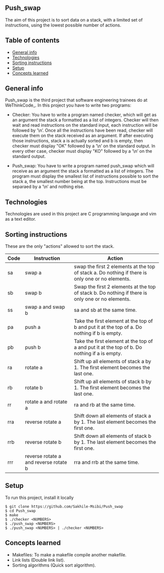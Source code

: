 ##  Push_swap

The aim of this project is to sort data on a stack, with a limited set of instructions, using the lowest possible number of actions.

## Table of contents
* [General info](#general-info)
* [Technologies](#technologies)
* [Sorting instructions](#sorting-instructions)
* [Setup](#setup)
* [Concepts learned](#concepts-learned)

## General info
Push_swap is the third project that software engineering trainees do at WeThinkCode_. In this project you have to write two programs:

* Checker:
You have to write a program named checker, which will get as an argument the
stack a formatted as a list of integers. Checker will then wait and read instructions on the standard input, each instruction
will be followed by ’\n’. Once all the instructions have been read, checker will
execute them on the stack received as an argument. If after executing those instructions, stack a is actually sorted and b is empty, then
checker must display "OK" followed by a ’\n’ on the standard output. In every
other case, checker must display "KO" followed by a ’\n’ on the standard output.

* Push_swap:
You have to write a program named push_swap which will receive as an argument
the stack a formatted as a list of integers. The program must display the smallest list of instructions possible to sort the stack
a, the smallest number being at the top. Instructions must be separaed by a ’\n’ and nothing else. 

## Technologies
Technologies are used in this project are C programming language and vim as a text editor.

## Sorting instructions

These are the only "actions" allowed to sort the stack.

| Code | Instruction | Action |
| --- | --- | --- |
| sa   | swap a     |  swap the first 2 elements at the top of stack a. Do nothing if there is only one or no elements.    |
| sb   | swap b     |  Swap the first 2 elements at the top of stack b. Do nothing if there is only one or no elements.    |
| ss   | swap a and swap b     | sa and sb at the same time.    |
| pa   | push a     | Take the first element at the top of b and put it at the top of a. Do nothing if b is empty.   |
| pb   | push b     | Take the first element at the top of a and put it at the top of b. Do nothing if a is empty.    |
| ra   | rotate a     | Shift up all elements of stack a by 1. The first element becomes the last one.    |
| rb   | rotate b     | Shift up all elements of stack b by 1. The first element becomes the last one.    |
| rr   | rotate a and rotate a     | ra and rb at the same time.    |
| rra   | reverse rotate a     | Shift down all elements of stack a by 1. The last element becomes the first one.    |
| rrb   | reverse rotate b     | Shift down all elements of stack b by 1. The last element becomes the first one.    |
| rrr   | reverse rotate a and reverse rotate b     |  rra and rrb at the same time.   |

## Setup
To run this project, install it locally
```
$ git clone https://github.com/Sakhile-Msibi/Push_swap
$ cd Push_swap
$ make
$ ./checker <NUMBERS>
$ ./push_swap <NUMBERS>
$ ./push_swap <NUMBERS> | ./checker <NUMBERS>
```

## Concepts learned
* Makefiles: To make a makefile compile another makefile.
* Link lists (Double link list).
* Sorting algorithms (Quick sort algorithm).
